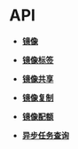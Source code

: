 # API<a name="ims_03_0600"></a>

-   **[镜像](镜像.md)**  

-   **[镜像标签](镜像标签.md)**  

-   **[镜像共享](镜像共享.md)**  

-   **[镜像复制](镜像复制.md)**  

-   **[镜像配额](镜像配额.md)**  

-   **[异步任务查询](异步任务查询.md)**  


